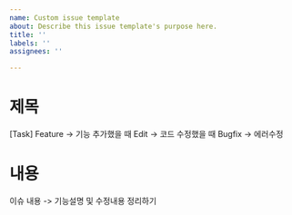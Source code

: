 ```yaml
---
name: Custom issue template
about: Describe this issue template's purpose here.
title: ''
labels: ''
assignees: ''

---
```


# 제목
[Task]
Feature -> 기능 추가했을 때
Edit -> 코드 수정했을 때
Bugfix -> 에러수정

# 내용
이슈 내용 -> 기능설명 및 수정내용 정리하기
